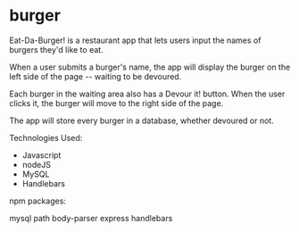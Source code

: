 # burger


Eat-Da-Burger! is a restaurant app that lets users input the names of burgers they'd like to eat.

When a user submits a burger's name, the app will display the burger on the left side of the page -- waiting to be devoured.

Each burger in the waiting area also has a Devour it! button. When the user clicks it, the burger will move to the right side of the page.

The app will store every burger in a database, whether devoured or not.



Technologies Used:

- Javascript
- nodeJS
- MySQL
- Handlebars

npm packages:

mysql
path
body-parser
express
handlebars
